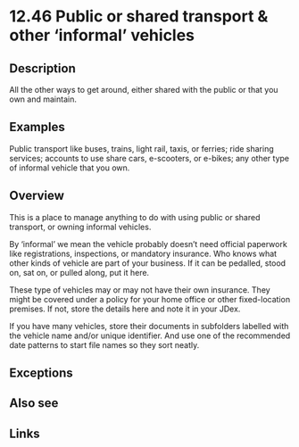 # 12.46 Public or shared transport & other ‘informal’ vehicles

## Description

All the other ways to get around, either shared with the public or that you own and maintain.

## Examples

Public transport like buses, trains, light rail, taxis, or ferries; ride sharing services; accounts to use share cars, e-scooters, or e-bikes; any other type of informal vehicle that you own.

## Overview

This is a place to manage anything to do with using public or shared transport, or owning informal vehicles.

By ‘informal’ we mean the vehicle probably doesn’t need official paperwork like registrations, inspections, or mandatory insurance. Who knows what other kinds of vehicle are part of your business. If it can be pedalled, stood on, sat on, or pulled along, put it here.

These type of vehicles may or may not have their own insurance. They might be covered under a policy for your home office or other fixed-location premises. If not, store the details here and note it in your JDex.

If you have many vehicles, store their documents in subfolders labelled with the vehicle name and/or unique identifier. And use one of the recommended date patterns to start file names so they sort neatly.

## Exceptions

## Also see


## Links
